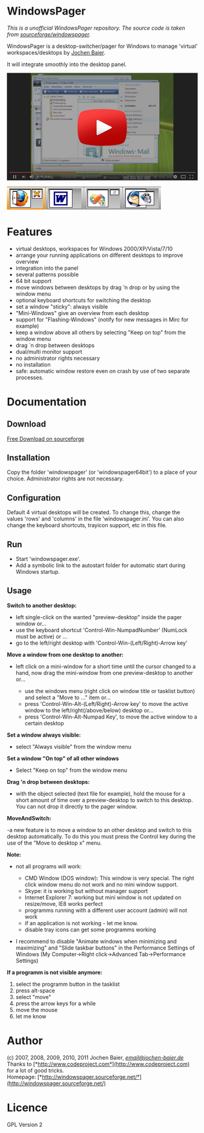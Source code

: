 # WindowsPager

*This is a unofficial WindowsPager repository. The source code is taken from [sourceforge/windowspager](https://sourceforge.net/projects/windowspager/).*

WindowsPager is a desktop-switcher/pager for Windows to manage 'virtual' workspaces/desktops by [Jochen Baier](email@jochen-baier.de).

It will integrate smoothly into the desktop panel.

[![](doc/video_cover.png)](https://www.youtube.com/watch?v=YoJYa3BYuY8)

![](doc/detail_view.png)

# Features

* virtual desktops, workspaces for Windows 2000/XP/Vista/7/10
* arrange your running applications on different desktops to improve overview
* integration into the panel
* several patterns possible
* 64 bit support
* move windows between desktops by drag 'n drop or by using the window menu
* optional keyboard shortcuts for switching the desktop
* set a window "sticky": always visible
* "Mini-Windows" give an overview from each desktop
* support for "Flashing-Windows" (notify for new messages in Mirc for example)
* keep a window above all others by selecting "Keep on top" from the window menu
* drag `n drop between desktops
* dual/multi monitor support
* no administrator rights necessary
* no installation
* safe: automatic window restore even on crash by use of two separate processes.

# Documentation

## Download

[Free Download on sourceforge](http://sourceforge.net/projects/windowspager/)

## Installation
Copy the folder 'windowspager' (or 'windowspager64bit')  to a place of your choice. Administrator rights are not necessary. 

## Configuration
Default 4 virtual desktops will be created. To change this, change the values 'rows' and 'columns' in the file 'windowspager.ini'.
You can also change the keyboard shortcuts, trayicon support, etc in this file.

## Run
* Start 'windowspager.exe'.
* Add a symbolic link to the autostart folder for automatic start during Windows startup.

## Usage

**Switch to another desktop:**

- left single-click on the wanted "preview-desktop" inside the pager window or...
- use the keyboard shortcut 'Control-Win-NumpadNumber' (NumLock must be active) or ...
- go to the left/right desktop  with 'Control-Win-(Left/Right)-Arrow key'

**Move a window from one desktop to another:**

- left click on a mini-window for a short time until the cursor changed to a hand,  now drag the mini-window
  from one preview-desktop to another or...

    - use the windows menu (right click on window title or tasklist button) and select a "Move to ..." item or...
    - press 'Control-Win-Alt-(Left/Right)-Arrow key' to move the active window to the left/right(/above/below) desktop or...
    - press 'Control-Win-Alt-Numpad Key', to move the active window to a certain desktop

**Set a window always visible:**

- select "Always visible" from the window menu

**Set a window "On top" of all other windows**

- Select "Keep on top" from the window menu

**Drag 'n drop between desktops:**
- with the object selected (text file for example), hold the mouse for a short amount of time over a preview-desktop to switch to this desktop. You can not drop it directly to the pager window.

**MoveAndSwitch:**

-a new feature is to move a window to an other desktop and switch to this desktop automatically. To do this you must press the Control key during the use of  the "Move to desktop x" menu.

**Note:**
    
* not all programs will work:

  - CMD Window (DOS window): This window is very special. The right click window menu do not work
    and no mini window support.
  - Skype: it is working but without manager support
  - Internet Explorer 7: working but mini window is not updated on resize/move, IE8 works perfect
  - programms running with a different user account (admin) will not work
  - if an application is not working - let me know.   
  - disable tray icons can get some programms working     

* I recommend to disable "Animate windows when minimizing and maximizing" and "Slide taskbar buttons" in the Performance Settings of Windows (My Computer-&gt;Right click-&gt;Advanced Tab-&gt;Performance Settings)

**If a programm is not visible anymore:**

1.  select the programm button in the tasklist
2.  press alt-space
3.  select "move"
4.  press the arrow keys for a while
5.  move the mouse 
6.  let me know

# Author

(c) 2007, 2008, 2009, 2010, 2011 Jochen Baier, [*email@jochen-baier.de*](mailto:email@jochen-baier.de)  
Thanks to [*http://www.codeproject.com*](http://www.codeproject.com) for a lot of good tricks.  
Homepage: [*http://windowspager.sourceforge.net/*](http://windowspager.sourceforge.net/)

# Licence

GPL Version 2
